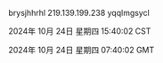 brysjhhrhl 219.139.199.238 yqqlmgsycl

2024年 10月 24日 星期四 15:40:02 CST

2024年 10月 24日 星期四 07:40:02 GMT
